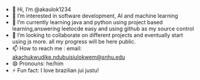 - 👋 Hi, I’m @akaulok1234
- 👀 I’m interested in software development, AI and machine learning
- 🌱 I’m currently learning java and python using project based learning,answering leetocde easy and using github as my source control
- 💞️ I’m looking to collaborate on different projects and eventually start using js more. all my progress will be here public.
- 📫 How to reach me : email: akachukwudike.ndubuisiulokwem@snhu.edu
- 😄 Pronouns: he/him
- ⚡ Fun fact: I love brazilian jui justu!

<!---
akaulok1234/akaulok1234 is a ✨ special ✨ repository because its `README.md` (this file) appears on your GitHub profile.
You can click the Preview link to take a look at your changes.
--->
